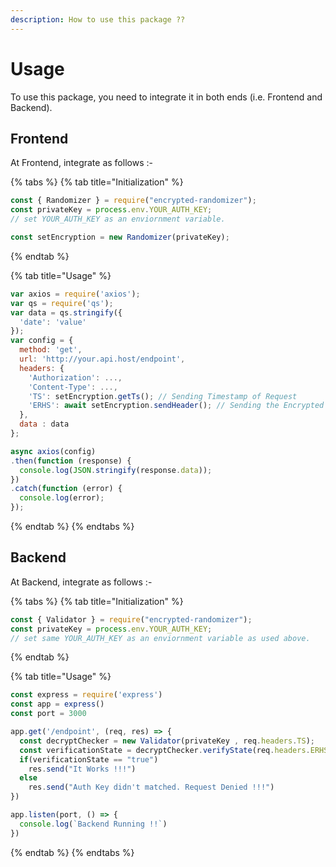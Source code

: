 ```yaml
---
description: How to use this package ??
---
```


# Usage

To use this package, you need to integrate it in both ends \(i.e. Frontend and Backend\).

## Frontend

At Frontend, integrate as follows :-

{% tabs %}
{% tab title="Initialization" %}
```javascript
const { Randomizer } = require("encrypted-randomizer");
const privateKey = process.env.YOUR_AUTH_KEY;
// set YOUR_AUTH_KEY as an enviornment variable.

const setEncryption = new Randomizer(privateKey);
```
{% endtab %}

{% tab title="Usage" %}
```javascript
var axios = require('axios');
var qs = require('qs');
var data = qs.stringify({
  'date': 'value' 
});
var config = {
  method: 'get',
  url: 'http://your.api.host/endpoint',
  headers: { 
    'Authorization': ..., 
    'Content-Type': ...,
    'TS': setEncryption.getTs(); // Sending Timestamp of Request
    'ERHS': await setEncryption.sendHeader(); // Sending the Encrypted Token Headers
  },
  data : data
};

async axios(config)
.then(function (response) {
  console.log(JSON.stringify(response.data));
})
.catch(function (error) {
  console.log(error);
});

```
{% endtab %}
{% endtabs %}

## Backend

At Backend,  integrate as follows :-

{% tabs %}
{% tab title="Initialization" %}
```javascript
const { Validator } = require("encrypted-randomizer");
const privateKey = process.env.YOUR_AUTH_KEY;
// set same YOUR_AUTH_KEY as an enviornment variable as used above.

```
{% endtab %}

{% tab title="Usage" %}
```javascript
const express = require('express')
const app = express()
const port = 3000

app.get('/endpoint', (req, res) => {
  const decryptChecker = new Validator(privateKey , req.headers.TS);
  const verificationState = decryptChecker.verifyState(req.headers.ERHS)
  if(verificationState == "true")
    res.send("It Works !!!")
  else
    res.send("Auth Key didn't matched. Request Denied !!!")
})

app.listen(port, () => {
  console.log(`Backend Running !!`)
})
```
{% endtab %}
{% endtabs %}


